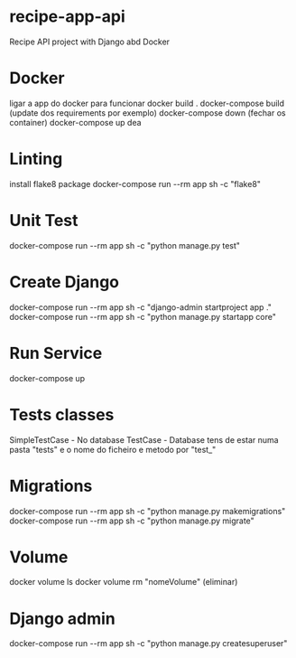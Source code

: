 # recipe-app-api
 Recipe API project with Django abd Docker

# Docker
ligar a app do docker para funcionar
docker build .
docker-compose build (update dos requirements por exemplo)
docker-compose down (fechar os container)
docker-compose up
dea
# Linting
install flake8 package
docker-compose run --rm app sh -c "flake8"

# Unit Test
docker-compose run --rm app sh -c "python manage.py test"

# Create Django
docker-compose run --rm app sh -c "django-admin startproject app ."
docker-compose run --rm app sh -c "python manage.py startapp core"

# Run Service
docker-compose up

# Tests classes
SimpleTestCase - No database
TestCase - Database
tens de estar numa pasta "tests" e o nome do ficheiro e metodo por "test_"

# Migrations 
docker-compose run --rm app sh -c "python manage.py makemigrations"
docker-compose run --rm app sh -c "python manage.py migrate"

# Volume
docker volume ls
docker volume rm "nomeVolume" (eliminar)

# Django admin
docker-compose run --rm app sh -c "python manage.py createsuperuser"
